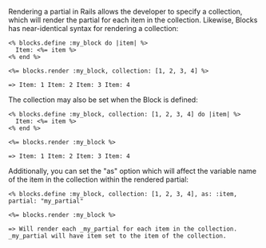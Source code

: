 Rendering a partial in Rails allows the developer to specify a collection, which will render the partial for each item in the collection. Likewise, Blocks has near-identical syntax for rendering a collection:

```erb
<% blocks.define :my_block do |item| %>
  Item: <%= item %>
<% end %>

<%= blocks.render :my_block, collection: [1, 2, 3, 4] %>

=> Item: 1 Item: 2 Item: 3 Item: 4
```

The collection may also be set when the Block is defined:

```erb
<% blocks.define :my_block, collection: [1, 2, 3, 4] do |item| %>
  Item: <%= item %>
<% end %>

<%= blocks.render :my_block %>

=> Item: 1 Item: 2 Item: 3 Item: 4
```

Additionally, you can set the "as" option which will affect the variable name of the item in the collection within the rendered partial:

```erb
<% blocks.define :my_block, collection: [1, 2, 3, 4], as: :item, partial: "my_partial"

<%= blocks.render :my_block %>

=> Will render each _my_partial for each item in the collection. _my_partial will have item set to the item of the collection.
```
